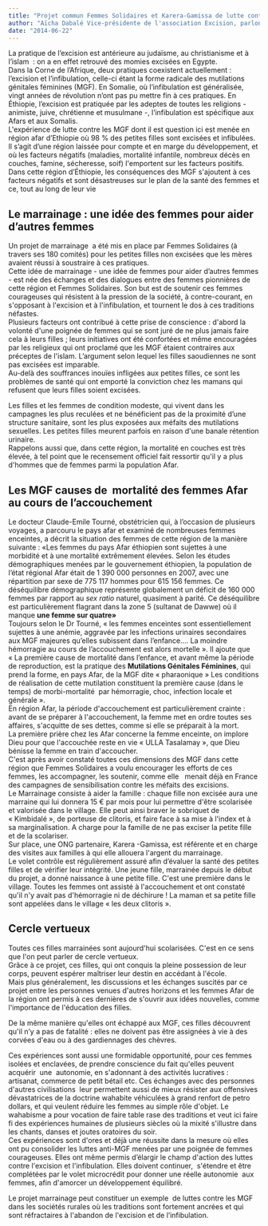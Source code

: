```yaml
---
title: "Projet commun Femmes Solidaires et Karera-Gamissa de lutte contre les MGF en région Afar d'Ethiopie"
author: "Aïcha Dabalé Vice-présidente de l'association Excision, parlons-en !"
date: "2014-06-22"
---
```


<div class="teaser"><p>La pratique de l’excision est antérieure au judaïsme, au christianisme et à l’islam  : on a en effet retrouvé des momies excisées en Egypte.<br />
Dans la Corne de l’Afrique, deux pratiques coexistent actuellement : l’excision et l’infibulation, celle-ci étant la forme radicale des mutilations génitales féminines (MGF). En Somalie, où l’infibulation est généralisée, vingt années de révolution n’ont pas pu mettre fin à ces pratiques. En Éthiopie, l’excision est pratiquée par les adeptes de toutes les religions - animiste, juive, chrétienne et musulmane -, l’infibulation est spécifique aux Afars et aux Somalis.<br />
L'expérience de lutte contre les MGF dont il est question ici est menée en région afar d’Ethiopie où 98 % des petites filles sont excisées et infibulées. Il s’agit d’une région laissée pour compte et en marge du développement, et où les facteurs négatifs (maladies, mortalité infantile, nombreux décès en couches, famine, sécheresse, soif) l'emportent sur les facteurs positifs.<br />
Dans cette région d’Éthiopie, les conséquences des MGF s'ajoutent à ces facteurs négatifs et sont désastreuses sur le plan de la santé des femmes et ce, tout au long de leur vie </p></div>

## Le marrainage : une idée des femmes pour aider d’autres femmes

Un projet de marrainage  a été mis en place par Femmes Solidaires (à travers ses 180 comités) pour les petites filles non excisées que les mères avaient réussi à soustraire à ces pratiques.  
Cette idée de marrainage - une idée de femmes pour aider d’autres femmes - est née des échanges et des dialogues entre des femmes pionnières de cette région et Femmes Solidaires. Son but est de soutenir ces femmes courageuses qui résistent à la pression de la société, à contre-courant, en s'opposant à l'excision et à l'infibulation, et tournent le dos à ces traditions néfastes.  
Plusieurs facteurs ont contribué à cette prise de conscience : d'abord la volonté d'une poignée de femmes qui se sont juré de ne plus jamais faire cela à leurs filles ; leurs initiatives ont été confortées et même encouragées par les religieux qui ont proclamé que les MGF étaient contraires aux préceptes de l'islam. L’argument selon lequel les filles saoudiennes ne sont pas excisées est imparable.  
Au-delà des souffrances inouïes infligées aux petites filles, ce sont les problèmes de santé qui ont emporté la conviction chez les mamans qui refusent que leurs filles soient excisées.

Les filles et les femmes de condition modeste, qui vivent dans les campagnes les plus reculées et ne bénéficient pas de la proximité d’une structure sanitaire, sont les plus exposées aux méfaits des mutilations sexuelles. Les petites filles meurent parfois en raison d'une banale rétention urinaire.  
Rappelons aussi que, dans cette région, la mortalité en couches est très élevée, à tel point que le recensement officiel fait ressortir qu'il y a plus d'hommes que de femmes parmi la population Afar.

## Les MGF causes de  mortalité des femmes Afar au cours de l’accouchement

Le docteur Claude-Emile Tourné, obstétricien qui, à l’occasion de plusieurs voyages, a parcouru le pays afar et examiné de nombreuses femmes enceintes, a décrit la situation des femmes de cette région de la manière suivante : «Les femmes du pays Afar éthiopien sont sujettes à une morbidité et à une mortalité extrêmement élevées. Selon les études démographiques menées par le gouvernement éthiopien, la population de l’état régional Afar était de 1 390 000 personnes en 2007, avec une répartition par sexe de 775 117 hommes pour 615 156 femmes. Ce déséquilibre démographique représente globalement un déficit de 160 000 femmes par rapport au *sex ratio* naturel, quasiment à parité. Ce déséquilibre est particulièrement flagrant dans la zone 5 (sultanat de Dawwe) où il manque **une femme sur quatre»**    
Toujours selon le Dr Tourné, « les femmes enceintes sont essentiellement sujettes à une anémie, aggravée par les infections urinaires secondaires aux MGF majeures qu’elles subissent dans l’enfance…. La moindre hémorragie au cours de l’accouchement est alors mortelle ». Il ajoute que « La première cause de mortalité dans l’enfance, et avant même la période de reproduction, est la pratique des **Mutilations Génitales Féminines**, qui prend la forme, en pays Afar, de la MGF dite « pharaonique » Les conditions de réalisation de cette mutilation constituent la première cause (dans le temps) de morbi-mortalité  par hémorragie, choc, infection locale et générale ».  
En région Afar, la période d'accouchement est particulièrement crainte : avant de se préparer à l'accouchement, la femme met en ordre toutes ses affaires, s'acquitte de ses dettes, comme si elle se préparait à la mort.  
La première prière chez les Afar concerne la femme enceinte, on implore Dieu pour que l'accouchée reste en vie « ULLA Tasalamay », que Dieu bénisse la femme en train d'accoucher.  
C'est après avoir constaté toutes ces dimensions des MGF dans cette région que Femmes Solidaires a voulu encourager les efforts de ces femmes, les accompagner, les soutenir, comme elle   menait déjà en France des campagnes de sensibilisation contre les méfaits des excisions.  
Le Marrainage consiste à aider la famille : chaque fille non excisée aura une marraine qui lui donnera 15 € par mois pour lui permettre d'être scolarisée et valorisée dans le village. Elle peut ainsi braver le sobriquet de « Kimbidalé », de porteuse de clitoris, et faire face à sa mise à l'index et à sa marginalisation. A charge pour la famille de ne pas exciser la petite fille et de la scolariser.  
Sur place, une ONG partenaire, Karera -Gamissa, est référente et en charge des visites aux familles à qui elle allouera l'argent du marrainage.  
Le volet contrôle est régulièrement assuré afin d’évaluer la santé des petites filles et de vérifier leur intégrité. Une jeune fille, marrainée depuis le début du projet, a donné naissance à une petite fille. C'est une première dans le village. Toutes les femmes ont assisté à l'accouchement et ont constaté qu'il n'y avait pas d'hémorragie ni de déchirure ! La maman et sa petite fille sont appelées dans le village « les deux clitoris ».

## Cercle vertueux

Toutes ces filles marrainées sont aujourd'hui scolarisées. C'est en ce sens que l'on peut parler de cercle vertueux.  
Grâce à ce projet, ces filles, qui ont conquis la pleine possession de leur corps, peuvent espérer maîtriser leur destin en accédant à l'école.  
Mais plus généralement, les discussions et les échanges suscités par ce projet entre les personnes venues d'autres horizons et les femmes Afar de la région ont permis à ces dernières de s'ouvrir aux idées nouvelles, comme l'importance de l'éducation des filles.

De la même manière qu'elles ont échappé aux MGF, ces filles découvrent qu'il n’y a pas de fatalité : elles ne doivent pas être assignées à vie à des corvées d'eau ou à des gardiennages des chèvres.

Ces expériences sont aussi une formidable opportunité, pour ces femmes isolées et enclavées, de prendre conscience du fait qu'elles peuvent acquérir  une  autonomie, en s'adonnant à des activités lucratives : artisanat, commerce de petit bétail etc. Ces échanges avec des personnes d'autres civilisations  leur permettent aussi de mieux résister aux offensives dévastatrices de la doctrine wahabite véhiculées à grand renfort de petro dollars, et qui veulent réduire les femmes au simple rôle d'objet. Le wahabisme a pour vocation de faire table rase des traditions et veut ici faire fi des expériences humaines de plusieurs siècles où la mixité s'illustre dans les chants, danses et joutes oratoires du soir.  
Ces expériences sont d'ores et déjà une réussite dans la mesure où elles ont pu consolider les luttes anti-MGF menées par une poignée de femmes courageuses. Elles ont même permis d’élargir le champ d'action des luttes contre l'excision et l'infibulation. Elles doivent continuer,  s'étendre et être complétées par le volet microcrédit pour donner une réelle autonomie  aux femmes, afin d'amorcer un développement équilibré.

Le projet marrainage peut constituer un exemple  de luttes contre les MGF dans les sociétés rurales où les traditions sont fortement ancrées et qui sont réfractaires à l'abandon de l'excision et de l’infibulation.
